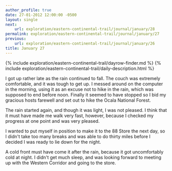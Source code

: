 ```yaml
---
author_profile: true
date: 27-01-2012 12:00:00 -0500
layout: single
next:
    url: exploration/eastern-continental-trail/journal/january/28
permalink: exploration/eastern-continental-trail/journal/january/27
previous:
    url: exploration/eastern-continental-trail/journal/january/26
title: January 27
---
```

{% include exploration/eastern-continental-trail/dayrow-finder.md %}
{% include exploration/eastern-continental-trail/daily-description.html %}

I got up rather late as the rain continued to fall. The couch was extremely comfortable, and it was tough to get up. I messed around on the computer in the morning, using it as an excuse not to hike in the rain, which was supposed to end before noon. Finally it seemed to have stopped so I bid my gracious hosts farewell and set out to hike the Ocala National Forest.

The rain started again, and though it was light, I was not pleased. I think that it must have made me walk very fast, however, because I checked my progress at one point and was very pleased.

I wanted to put myself in position to make it to the 88 Store the next day, so I didn't take too many breaks and was able to do thirty miles before I decided I was ready to lie down for the night.

A cold front must have come it after the rain, because it got uncomfortably cold at night. I didn't get much sleep, and was looking forward to meeting up with the Western Corridor and going to the store.